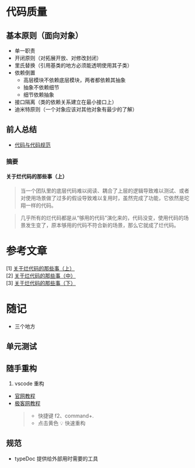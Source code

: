 # 代码质量

## 基本原则（面向对象）

- 单一职责
- 开闭原则（对拓展开放、对修改封闭）
- 里氏替换（引用基类的地方必须能透明使用其子类）
- 依赖倒置
  - 高层模块不依赖底层模块，两者都依赖其抽象
  - 抽象不依赖细节
  - 细节依赖抽象
- 接口隔离（类的依赖关系建立在最小接口上）
- 迪米特原则（一个对象应该对其他对象有最少的了解）

## 前人总结

- [代码与代码规范](https://feelschaotic.gitbook.io/android-knowledge-system/shitxing-cheng-chang/tuan-dui-guan-li/dai-ma-zhi-liang-yu-dai-ma-gui-fan)

### 摘要

#### 关于烂代码的那些事（上）

> 当一个团队里的底层代码难以阅读、耦合了上层的逻辑导致难以测试、或者对使用场景做了过多的假设导致难以复用时，虽然完成了功能，它依然是坨翔一样的代码。

> 几乎所有的烂代码都是从“够用的代码”演化来的，代码没变，使用代码的场景发生变了，原本够用的代码不符合新的场景，那么它就成了烂代码。

# 参考文章

\[1\] [关于烂代码的那些事（上）](https://blog.csdn.net/jt521xlg/article/details/47416475)  
\[2\] [关于烂代码的那些事（中）](http://blog.2baxb.me/archives/1378)  
\[3\] [关于烂代码的那些事（下）](http://blog.2baxb.me/archives/1499)

# 随记

- 三个地方

## 单元测试

## 随手重构

1. vscode 重构

- [官网教程](https://code.visualstudio.com/Docs/languages/typescript#_refactoring)
- [极客网教程](https://geek-docs.com/vscode/vscode-tutorials/vs-code-refactor.html)
  > - 快捷键 f2、command+.
  > - 点击黄色 💡 快速重构

## 规范

- typeDoc 提供给外部用时需要的工具
